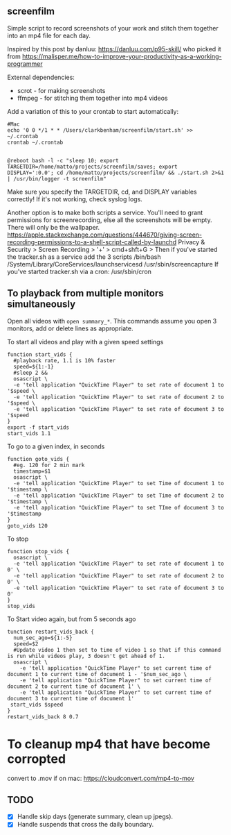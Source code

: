 ## screenfilm

Simple script to record screenshots of your work and stitch them together into an mp4 file for each day.

Inspired by this post by danluu: https://danluu.com/p95-skill/ who picked it from https://malisper.me/how-to-improve-your-productivity-as-a-working-programmer

External dependencies:
- scrot - for making screenshots
- ffmpeg - for stitching them together into mp4 videos

Add a variation of this to your crontab to start automatically:

```
#Mac
echo '0 0 */1 * * /Users/clarkbenham/screenfilm/start.sh' >> ~/.crontab
crontab ~/.crontab


@reboot bash -l -c "sleep 10; export TARGETDIR=/home/matto/projects/screenfilm/saves; export DISPLAY=':0.0'; cd /home/matto/projects/screenfilm/ && ./start.sh 2>&1 | /usr/bin/logger -t screenfilm"
```

Make sure you specify the TARGETDIR, cd, and DISPLAY variables correctly! If it's not working, check syslog logs.


Another option is to make both scripts a service. 
You'll need to grant permissions for screenrecording, else all the screenshots will be empty. There will only be the wallpaper.
https://apple.stackexchange.com/questions/444670/giving-screen-recording-permissions-to-a-shell-script-called-by-launchd
Privacy & Security > Screen Recording > '+' > cmd+shft+G > 
Then if you've started the tracker.sh as a service add the 3 scripts /bin/bash /System/Library/CoreServices/launchservicesd /usr/sbin/screencapture 
If you've started tracker.sh via a cron: /usr/sbin/cron


## To playback from multiple monitors simultaneously
Open all videos with `open summary_*`. This commands assume you open 3 monitors, add or delete lines as appropriate.

To start all videos and play with a given speed settings
```
function start_vids {
  #playback rate, 1.1 is 10% faster
  speed=${1:-1}
  #sleep 2 &&
  osascript \
  -e 'tell application "QuickTime Player" to set rate of document 1 to '$speed \
  -e 'tell application "QuickTime Player" to set rate of document 2 to '$speed \
  -e 'tell application "QuickTime Player" to set rate of document 3 to '$speed
}
export -f start_vids
start_vids 1.1
```

To go to a given index, in seconds
```
function goto_vids {
  #eg. 120 for 2 min mark
  timestamp=$1 
  osascript \
  -e 'tell application "QuickTime Player" to set Time of document 1 to '$timestamp \
  -e 'tell application "QuickTime Player" to set Time of document 2 to '$timestamp \
  -e 'tell application "QuickTime Player" to set TIme of document 3 to '$timestamp
}
goto_vids 120
```

To stop
```
function stop_vids {
  osascript \
  -e 'tell application "QuickTime Player" to set rate of document 1 to 0' \
  -e 'tell application "QuickTime Player" to set rate of document 2 to 0' \
  -e 'tell application "QuickTime Player" to set rate of document 3 to 0'
}
stop_vids
```

To Start video again, but from 5 seconds ago
```
tunction restart_vids_back {
  num_sec_ago=${1:-5}
  speed=$2
  #Update video 1 then set to time of video 1 so that if this command is run while videos play, 3 doesn't get ahead of 1.
  osascript \
    -e 'tell application "QuickTime Player" to set current time of document 1 to current time of document 1 - '$num_sec_ago \
    -e 'tell application "QuickTime Player" to set current time of document 2 to current time of document 1' \
    -e 'tell application "QuickTime Player" to set current time of document 3 to current time of document 1'
 start_vids $speed
}
restart_vids_back 8 0.7
```

# To cleanup mp4 that have become corropted
convert to .mov if on mac: https://cloudconvert.com/mp4-to-mov

## TODO

- [x] Handle skip days (generate summary, clean up jpegs).
- [x] Handle suspends that cross the daily boundary.
